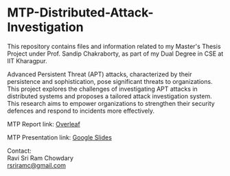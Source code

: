 # MTP-Distributed-Attack-Investigation
This repository contains files and information related to my Master's Thesis Project under Prof. Sandip Chakraborty, as part of my Dual Degree in CSE at IIT Kharagpur.

Advanced Persistent Threat (APT) attacks, characterized by their persistence and sophistication, pose significant threats to organizations. This project explores the challenges of investigating APT attacks in distributed systems and proposes a tailored attack investigation system. This research aims to empower organizations to strengthen their security defences and respond to incidents more effectively.

MTP Report link: [Overleaf](https://www.overleaf.com/read/wrkwxntsgbkk#d433ad)

MTP Presentation link: [Google Slides](https://docs.google.com/presentation/d/1ZB5lyTvlLMUSSOLaGpd1A-IWC6ox1B9Pj-3Hp7f5LR8/edit?usp=sharing)

Contact: \
Ravi Sri Ram Chowdary \
rsriramc@gmail.com
